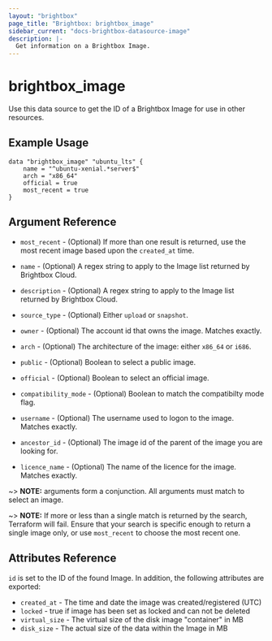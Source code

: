 ```yaml
---
layout: "brightbox"
page_title: "Brightbox: brightbox_image"
sidebar_current: "docs-brightbox-datasource-image"
description: |-
  Get information on a Brightbox Image.
---
```


# brightbox_image

Use this data source to get the ID of a Brightbox Image for use in other
resources.

## Example Usage

```hcl
data "brightbox_image" "ubuntu_lts" {
	name = "^ubuntu-xenial.*server$"
	arch = "x86_64"
	official = true
	most_recent = true
}
```

## Argument Reference

* `most_recent` - (Optional) If more than one result is returned, use
the most recent image based upon the `created_at` time.

* `name` - (Optional) A regex string to apply to the Image list returned
by Brightbox Cloud.

* `description` - (Optional) A regex string to apply to the Image list
returned by Brightbox Cloud.

* `source_type` - (Optional) Either `upload` or `snapshot`.

* `owner` - (Optional) The account id that owns the image. Matches
exactly.

* `arch` - (Optional) The architecture of the image: either `x86_64` or
`i686`.

* `public` - (Optional) Boolean to select a public image.

* `official` - (Optional) Boolean to select an official image.

* `compatibility_mode` - (Optional) Boolean to match the compatibilty
mode flag.

* `username` - (Optional) The username used to logon to the image. Matches
exactly.

* `ancestor_id` - (Optional) The image id of the parent of the image
you are looking for.

* `licence_name` - (Optional) The name of the licence for the
image. Matches exactly.

~> **NOTE:** arguments form a conjunction. All arguments must match to
select an image.

~> **NOTE:** If more or less than a single match is returned by the
search, Terraform will fail. Ensure that your search is specific enough
to return a single image only, or use `most_recent` to choose the most
recent one.

## Attributes Reference

`id` is set to the ID of the found Image. In addition, the following attributes
are exported:

* `created_at` - The time and date the image was created/registered (UTC)
* `locked` - true if image has been set as locked and can not be deleted
* `virtual_size` - The virtual size of the disk image "container" in MB
* `disk_size` - The actual size of the data within the Image in MB
